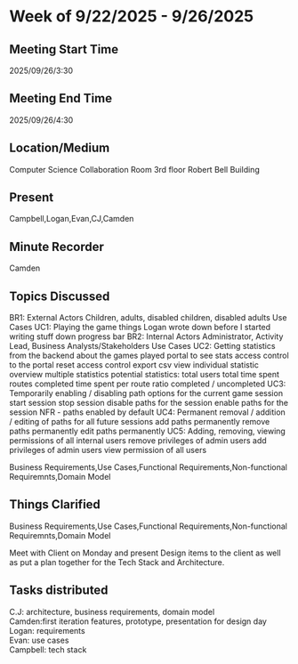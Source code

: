 # Week of 9/22/2025 - 9/26/2025

## Meeting Start Time

2025/09/26/3:30

## Meeting End Time
2025/09/26/4:30

## Location/Medium

Computer Science Collaboration Room 3rd floor Robert Bell Building 

## Present

Campbell,Logan,Evan,CJ,Camden

## Minute Recorder

Camden 

## Topics Discussed

BR1: External
Actors
Children, adults, disabled children, disabled adults
Use Cases
UC1: Playing the game
things Logan wrote down before I started writing stuff down
progress bar
BR2: Internal
Actors
Administrator, Activity Lead, Business Analysts/Stakeholders
Use Cases
UC2: Getting statistics from the backend about the games played
portal to see stats
access control to the portal
reset access control
export csv
view individual statistic
overview multiple statistics
potential statistics:
total users
total time spent
routes completed
time spent per route
ratio completed / uncompleted
UC3: Temporarily enabling / disabling path options for the current game session
start session
stop session
disable paths for the session
enable paths for the session
NFR - paths enabled by default
UC4: Permanent removal / addition / editing of paths for all future sessions
add paths permanently
remove paths permanently
edit paths permanently
UC5: Adding, removing, viewing permissions of all internal users
remove privileges of admin users
add privileges of admin users
view permission of all users

Business Requirements,Use Cases,Functional Requirements,Non-functional Requiremnts,Domain Model

## Things Clarified
Business Requirements,Use Cases,Functional Requirements,Non-functional Requiremnts,Domain Model

Meet with Client on Monday and present Design items to the client as well as put a plan together for the Tech Stack and Architecture.

## Tasks distributed
C.J: architecture, business requirements, domain model  
Camden:first iteration features, prototype, presentation for design day  
Logan: requirements  
Evan: use cases  
Campbell: tech stack  

